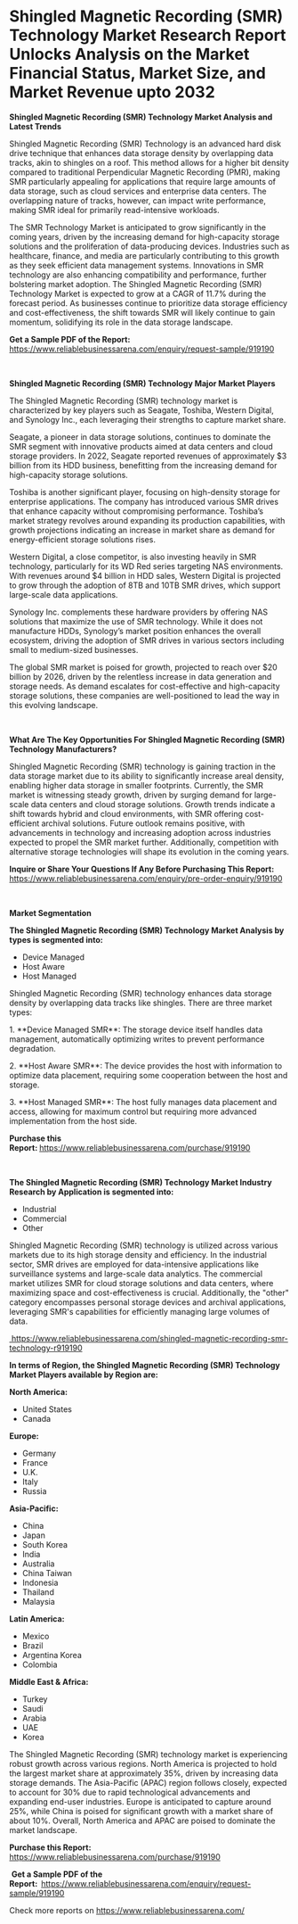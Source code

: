 <p><h1>Shingled Magnetic Recording (SMR) Technology Market Research Report Unlocks Analysis on the Market Financial Status, Market Size, and Market Revenue upto 2032</h1></p><p><strong>Shingled Magnetic Recording (SMR) Technology Market Analysis and Latest Trends</strong></p>
<p><p>Shingled Magnetic Recording (SMR) Technology is an advanced hard disk drive technique that enhances data storage density by overlapping data tracks, akin to shingles on a roof. This method allows for a higher bit density compared to traditional Perpendicular Magnetic Recording (PMR), making SMR particularly appealing for applications that require large amounts of data storage, such as cloud services and enterprise data centers. The overlapping nature of tracks, however, can impact write performance, making SMR ideal for primarily read-intensive workloads.</p><p>The SMR Technology Market is anticipated to grow significantly in the coming years, driven by the increasing demand for high-capacity storage solutions and the proliferation of data-producing devices. Industries such as healthcare, finance, and media are particularly contributing to this growth as they seek efficient data management systems. Innovations in SMR technology are also enhancing compatibility and performance, further bolstering market adoption. The Shingled Magnetic Recording (SMR) Technology Market is expected to grow at a CAGR of 11.7% during the forecast period. As businesses continue to prioritize data storage efficiency and cost-effectiveness, the shift towards SMR will likely continue to gain momentum, solidifying its role in the data storage landscape.</p></p>
<p><strong>Get a Sample PDF of the Report:&nbsp;</strong> <a href="https://www.reliablebusinessarena.com/enquiry/request-sample/919190?utm_campaign=2527&utm_medium=2&utm_source=Github&utm_content=ia&utm_term=11032025&utm_id=shingled-magnetic-recording-smr-technology">https://www.reliablebusinessarena.com/enquiry/request-sample/919190</a></p>
<p>&nbsp;</p>
<p><strong>Shingled Magnetic Recording (SMR) Technology Major Market Players</strong></p>
<p><p>The Shingled Magnetic Recording (SMR) technology market is characterized by key players such as Seagate, Toshiba, Western Digital, and Synology Inc., each leveraging their strengths to capture market share. </p><p>Seagate, a pioneer in data storage solutions, continues to dominate the SMR segment with innovative products aimed at data centers and cloud storage providers. In 2022, Seagate reported revenues of approximately $3 billion from its HDD business, benefitting from the increasing demand for high-capacity storage solutions.</p><p>Toshiba is another significant player, focusing on high-density storage for enterprise applications. The company has introduced various SMR drives that enhance capacity without compromising performance. Toshiba’s market strategy revolves around expanding its production capabilities, with growth projections indicating an increase in market share as demand for energy-efficient storage solutions rises.</p><p>Western Digital, a close competitor, is also investing heavily in SMR technology, particularly for its WD Red series targeting NAS environments. With revenues around $4 billion in HDD sales, Western Digital is projected to grow through the adoption of 8TB and 10TB SMR drives, which support large-scale data applications.</p><p>Synology Inc. complements these hardware providers by offering NAS solutions that maximize the use of SMR technology. While it does not manufacture HDDs, Synology’s market position enhances the overall ecosystem, driving the adoption of SMR drives in various sectors including small to medium-sized businesses.</p><p>The global SMR market is poised for growth, projected to reach over $20 billion by 2026, driven by the relentless increase in data generation and storage needs. As demand escalates for cost-effective and high-capacity storage solutions, these companies are well-positioned to lead the way in this evolving landscape.</p></p>
<p>&nbsp;</p>
<p><strong>What Are The Key Opportunities For Shingled Magnetic Recording (SMR) Technology Manufacturers?</strong></p>
<p><p>Shingled Magnetic Recording (SMR) technology is gaining traction in the data storage market due to its ability to significantly increase areal density, enabling higher data storage in smaller footprints. Currently, the SMR market is witnessing steady growth, driven by surging demand for large-scale data centers and cloud storage solutions. Growth trends indicate a shift towards hybrid and cloud environments, with SMR offering cost-efficient archival solutions. Future outlook remains positive, with advancements in technology and increasing adoption across industries expected to propel the SMR market further. Additionally, competition with alternative storage technologies will shape its evolution in the coming years.</p></p>
<p><strong>Inquire or Share Your Questions If Any Before Purchasing This Report:</strong> <a href="https://www.reliablebusinessarena.com/enquiry/pre-order-enquiry/919190?utm_campaign=2527&utm_medium=2&utm_source=Github&utm_content=ia&utm_term=11032025&utm_id=shingled-magnetic-recording-smr-technology">https://www.reliablebusinessarena.com/enquiry/pre-order-enquiry/919190</a></p>
<p>&nbsp;</p>
<p><strong>Market Segmentation</strong></p>
<p><strong>The Shingled Magnetic Recording (SMR) Technology Market Analysis by types is segmented into:</strong></p>
<p><ul><li>Device Managed</li><li>Host Aware</li><li>Host Managed</li></ul></p>
<p><p>Shingled Magnetic Recording (SMR) technology enhances data storage density by overlapping data tracks like shingles. There are three market types: </p><p>1. **Device Managed SMR**: The storage device itself handles data management, automatically optimizing writes to prevent performance degradation.</p><p>  </p><p>2. **Host Aware SMR**: The device provides the host with information to optimize data placement, requiring some cooperation between the host and storage.</p><p>3. **Host Managed SMR**: The host fully manages data placement and access, allowing for maximum control but requiring more advanced implementation from the host side.</p></p>
<p><strong>Purchase this Report:&nbsp;</strong><a href="https://www.reliablebusinessarena.com/purchase/919190?utm_campaign=2527&utm_medium=2&utm_source=Github&utm_content=ia&utm_term=11032025&utm_id=shingled-magnetic-recording-smr-technology">https://www.reliablebusinessarena.com/purchase/919190</a></p>
<p>&nbsp;</p>
<p><strong>The Shingled Magnetic Recording (SMR) Technology Market Industry Research by Application is segmented into:</strong></p>
<p><ul><li>Industrial</li><li>Commercial</li><li>Other</li></ul></p>
<p><p>Shingled Magnetic Recording (SMR) technology is utilized across various markets due to its high storage density and efficiency. In the industrial sector, SMR drives are employed for data-intensive applications like surveillance systems and large-scale data analytics. The commercial market utilizes SMR for cloud storage solutions and data centers, where maximizing space and cost-effectiveness is crucial. Additionally, the "other" category encompasses personal storage devices and archival applications, leveraging SMR's capabilities for efficiently managing large volumes of data.</p></p>
<p><a href="https://www.reliablebusinessarena.com/shingled-magnetic-recording-smr-technology-r919190?utm_campaign=2527&utm_medium=2&utm_source=Github&utm_content=ia&utm_term=11032025&utm_id=shingled-magnetic-recording-smr-technology">&nbsp;https://www.reliablebusinessarena.com/shingled-magnetic-recording-smr-technology-r919190</a></p>
<p><strong>In terms of Region, the Shingled Magnetic Recording (SMR) Technology Market Players available by Region are:</strong></p>
<p>
    <p> <strong> North America: </strong>
        <ul>
            <li>United States</li>
            <li>Canada</li>
        </ul>
        </p> 
    <p> <strong> Europe: </strong>
        <ul>
            <li>Germany</li>
            <li>France</li>
            <li>U.K.</li>
            <li>Italy</li>
            <li>Russia</li>
        </ul>
        </p> 
    <p> <strong> Asia-Pacific: </strong>
        <ul>
            <li>China</li>
            <li>Japan</li>
            <li>South Korea</li>
            <li>India</li>
            <li>Australia</li>
            <li>China Taiwan</li>
            <li>Indonesia</li>
            <li>Thailand</li>
            <li>Malaysia</li>
        </ul>
        </p> 
    <p> <strong> Latin America: </strong>
        <ul>
            <li>Mexico</li>
            <li>Brazil</li>
            <li>Argentina Korea</li>
            <li>Colombia</li>
        </ul>
        </p> 
    <p> <strong> Middle East & Africa: </strong>
        <ul>
            <li>Turkey</li>
            <li>Saudi</li>
            <li>Arabia</li>
            <li>UAE</li>
            <li>Korea</li>
        </ul>
    </p>
    </p>
<p><p>The Shingled Magnetic Recording (SMR) technology market is experiencing robust growth across various regions. North America is projected to hold the largest market share at approximately 35%, driven by increasing data storage demands. The Asia-Pacific (APAC) region follows closely, expected to account for 30% due to rapid technological advancements and expanding end-user industries. Europe is anticipated to capture around 25%, while China is poised for significant growth with a market share of about 10%. Overall, North America and APAC are poised to dominate the market landscape.</p></p>
<p><strong>Purchase this Report: </strong><a href="https://www.reliablebusinessarena.com/purchase/919190?utm_campaign=2527&utm_medium=2&utm_source=Github&utm_content=ia&utm_term=11032025&utm_id=shingled-magnetic-recording-smr-technology">https://www.reliablebusinessarena.com/purchase/919190</a></p>
<p>&nbsp;<strong>Get a Sample PDF of the Report:&nbsp;&nbsp;</strong><a href="https://www.reliablebusinessarena.com/enquiry/request-sample/919190?utm_campaign=2527&utm_medium=2&utm_source=Github&utm_content=ia&utm_term=11032025&utm_id=shingled-magnetic-recording-smr-technology">https://www.reliablebusinessarena.com/enquiry/request-sample/919190</a></p>
<p><strong></strong></p>
<p>Check more reports on <a href="https://www.reliablebusinessarena.com/?utm_campaign=2527&utm_medium=2&utm_source=Github&utm_content=ia&utm_term=11032025&utm_id=shingled-magnetic-recording-smr-technology">https://www.reliablebusinessarena.com/</a></p>